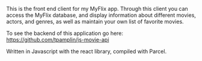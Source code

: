 This is the front end client for my MyFlix app.
Through this client you can access the MyFlix database, and display information about different movies, actors, and genres, as well as maintain your own list of favorite movies.

To see the backend of this application go here: https://github.com/tpamplin/js-movie-api

Written in Javascript with the react library, compiled with Parcel.
